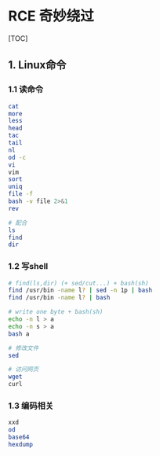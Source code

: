 # RCE 奇妙绕过

[TOC]

## 1. Linux命令

### 1.1 读命令

```bash
cat
more
less
head
tac
tail
nl
od -c
vi
vim
sort
uniq
file -f
bash -v file 2>&1
rev

# 配合
ls
find
dir
```

### 1.2 写shell

```bash
# find(ls,dir) (+ sed/cut...) + bash(sh)
find /usr/bin -name l? | sed -n 1p | bash
find /usr/bin -name l? | bash

# write one byte + bash(sh)
echo -n l > a
echo -n s > a
bash a

# 修改文件
sed

# 访问网页
wget 
curl
```

### 1.3 编码相关

```bash
xxd
od
base64
hexdump
```

